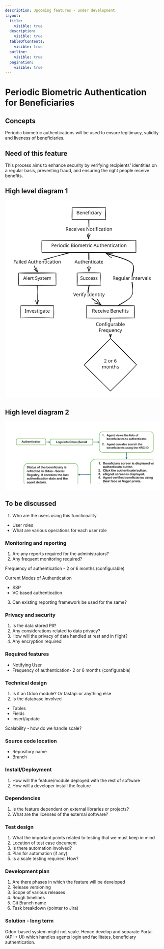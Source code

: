 ```yaml
---
description: Upcoming features - under development
layout:
  title:
    visible: true
  description:
    visible: true
  tableOfContents:
    visible: true
  outline:
    visible: true
  pagination:
    visible: true
---
```


# Periodic Biometric Authentication for Beneficiaries

## Concepts

Periodic biometric authentications will be used to ensure legitimacy, validity and liveness of beneficiaries.&#x20;

## Need of this feature&#x20;

This process aims to enhance security by verifying recipients' identities on a regular basis, preventing fraud, and ensuring the right people receive benefits.

## High level diagram 1

<img src="../../../.gitbook/assets/file.excalidraw (1).svg" alt="" class="gitbook-drawing">

## High level diagram 2

<img src="../../../.gitbook/assets/file.excalidraw (3).svg" alt="" class="gitbook-drawing">

## To be discussed

1. Who are the users using this functionality

* User roles
* What are various operations for each user role

### Monitoring and reporting

1. Are any reports required for the administrators?
2. Any frequent monitoring required?

Frequency of authentication - 2 or 6 months (configurable)

Current Modes of Authentication

* SSP
* VC based authentication

3. Can existing reporting framework be used for the same?

### Privacy and security&#x20;

1. Is the data stored PII?
2. Any considerations related to data privacy?
3. How will the privacy of data handled at rest and in flight?
4. Any encryption required&#x20;

### Required features

* Notifying User
* Frequency of authentication- 2 or 6 months (configurable)

### Technical design

1. Is it an Odoo module? Or fastapi or anything else
2. Is the database involved

* Tables
* Fields
* Insert/update

Scalability - how do we handle scale?

### Source code location

* Repository name
* Branch

### Install/Deployment

1. How will the feature/module deployed with the rest of software
2. How will a developer install the feature

### Dependencies

1. Is the feature dependent on external libraries or projects?
2. What are the licenses of the external software?

### Test design

1. What the important points related to testing that we must keep in mind
2. Location of test case document
3. Is there automation involved? &#x20;
4. Plan for automation (if any)
5. Is a scale testing required. How?

### Development plan

1. Are there phases in which the feature will be developed
2. Release versioning
3. Scope of various releases
4. Rough timelines
5. Git Branch name
6. Task breakdown (pointer to Jira)

### Solution - long term

Odoo-based system might not scale. Hence develop and separate Portal (API + UI) which handles agents login and facilitates, beneficiary authentication.
